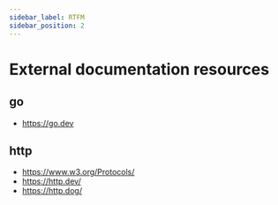 ```yaml
---
sidebar_label: RTFM
sidebar_position: 2
---
```

# External documentation resources

## go

- https://go.dev

## http

- https://www.w3.org/Protocols/
- https://http.dev/
- https://http.dog/
